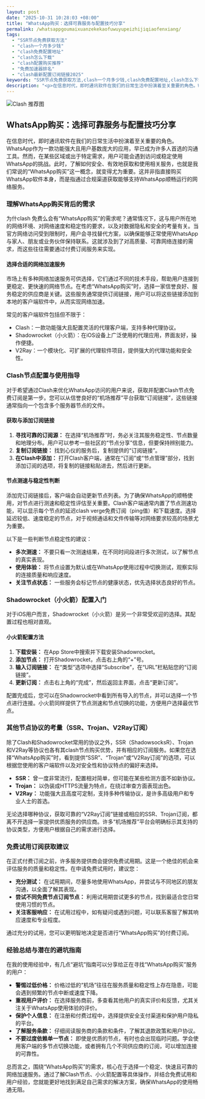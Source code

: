 ```yaml
---
layout: post
date: "2025-10-31 10:28:03 +08:00"
title: "WhatsApp购买：选择可靠服务与配置技巧分享"
permalink: /whatsappgoumaixuanzekekaofuwuyupeizhijiqiaofenxiang/
tags:
  - "SSR节点免费获取方法"
  - "clash一个月多少钱"
  - "clash免费配置地址"
  - "clash怎么下载"
  - "clash配置购买推荐"
  - "免费加速器排名"
  - "clash最新配置订阅链接2025"
keywords: "SSR节点免费获取方法,clash一个月多少钱,clash免费配置地址,clash怎么下载,clash配置购买推荐,免费加速器排名,clash最新配置订阅链接2025"
description: "<p>在信息时代，即时通讯软件在我们的日常生活中扮演着至关重要的角色。WhatsApp作为一款功能强大且用户基数庞大的应用，早已成为许多人首选的沟通工具。然而，在某些区域或出于特定需求，用户可能会遇到访问或稳定使用WhatsApp的挑战。此时，了解如何安全、有效地获取和使用相关服务，也就是我们常说的“WhatsApp购买”这一概念，就变得尤为重要。这并非指直接购买WhatsApp软件本身，而是指通过合规渠道获取能够支持WhatsApp顺畅运行的网络服务。</p>"
---
```


![Clash 推荐图](https://clashjd.github.io/assets/img/免费机场节点推荐.png)

## WhatsApp购买：选择可靠服务与配置技巧分享

<p>在信息时代，即时通讯软件在我们的日常生活中扮演着至关重要的角色。WhatsApp作为一款功能强大且用户基数庞大的应用，早已成为许多人首选的沟通工具。然而，在某些区域或出于特定需求，用户可能会遇到访问或稳定使用WhatsApp的挑战。此时，了解如何安全、有效地获取和使用相关服务，也就是我们常说的“WhatsApp购买”这一概念，就变得尤为重要。这并非指直接购买WhatsApp软件本身，而是指通过合规渠道获取能够支持WhatsApp顺畅运行的网络服务。</p>
<h3>理解WhatsApp购买背后的需求</h3>
<p>为什clash 免费么会有“WhatsApp购买”的需求呢？通常情况下，这与用户所在地的网络环境、对网络速度和稳定性的要求，以及对数据隐私和安全的考量有关。当官方网络访问受到限制时，用户会寻找替代方案，以确保能够正常使用WhatsApp与家人、朋友或业务伙伴保持联系。这就涉及到了对高质量、可靠网络连接的需求，而这些往往需要通过付费订阅服务来实现。</p>
<h4>选择合适的网络加速服务</h4>
<p>市场上有多种网络加速服务可供选择，它们通过不同的技术手段，帮助用户连接到更稳定、更快速的网络节点。在考虑“WhatsApp购买”时，选择一家信誉良好、服务稳定的供应商是关键。这些服务通常提供订阅链接，用户可以将这些链接添加到本地的客户端软件中，从而实现网络加速。</p>
<p>常见的客户端软件包括但不限于：</p>
<ul>
<li>Clash：一款功能强大且配置灵活的代理客户端，支持多种代理协议。</li>
<li>Shadowrocket（小火箭）：在iOS设备上广泛使用的代理应用，界面友好，操作便捷。</li>
<li>V2Ray：一个模块化、可扩展的代理软件项目，提供强大的代理功能和安全性。</li>
</ul>
<h3>Clash节点配置与使用指导</h3>
<p>对于希望通过Clash来优化WhatsApp访问的用户来说，获取并配置Clash节点免费订阅是第一步。您可以从信誉良好的“机场推荐”平台获取“订阅链接”，这些链接通常指向一个包含多个服务器节点的文件。</p>
<h4>获取与添加订阅链接</h4>
<ol>
<li><strong>寻找可靠的订阅源：</strong> 在选择“机场推荐”时，务必关注其服务稳定性、节点数量和地理分布。用户可以参考一些社区的“节点分享”信息，但要保持辨别能力。</li>
<li><strong>复制订阅链接：</strong> 找到心仪的服务后，复制提供的“订阅链接”。</li>
<li><strong>在Clash中添加：</strong> 打开Clash客户端，通常在“订阅”或“节点管理”部分，找到添加订阅的选项，将复制的链接粘贴进去，然后进行更新。</li>
</ol>
<h4>节点测速与稳定性判断</h4>
<p>添加完订阅链接后，客户端会自动更新节点列表。为了确保WhatsApp的顺畅使用，对节点进行测速和稳定性评估至关重要。Clash客户端通常内置了节点测速功能，可以显示每个节点的延迟clash verge免费订阅（ping值）和下载速度。选择延迟较低、速度稳定的节点，对于视频通话和文件传输等对网络要求较高的场景尤为重要。</p>
<p>以下是一些判断节点稳定性的建议：</p>
<ul>
<li><strong>多次测速：</strong> 不要只看一次测速结果，在不同时间段进行多次测试，以了解节点的真实表现。</li>
<li><strong>使用体验：</strong> 将节点设置为默认或在WhatsApp使用过程中切换测试，观察实际的连接质量和响应速度。</li>
<li><strong>关注节点状态：</strong> 一些服务会标记节点的健康状态，优先选择状态良好的节点。</li>
</ul>
<h3>Shadowrocket（小火箭）配置入门</h3>
<p>对于iOS用户而言，Shadowrocket（小火箭）是另一个非常受欢迎的选择。其配置过程也相对直观。</p>
<h4>小火箭配置方法</h4>
<ol>
<li><strong>下载安装：</strong> 在App Store中搜索并下载安装Shadowrocket。</li>
<li><strong>添加节点：</strong> 打开Shadowrocket，点击右上角的“+”号。</li>
<li><strong>输入订阅链接：</strong> 在“类型”选项中选择“Subscribe”，在“URL”栏粘贴您的“订阅链接”。</li>
<li><strong>更新订阅：</strong> 点击右上角的“完成”，然后返回主界面，点击“更新订阅”。</li>
</ol>
<p>配置完成后，您可以在Shadowrocket中看到所有导入的节点，并可以选择一个节点进行连接。小火箭同样提供了节点测速和节点切换的功能，方便用户选择最优节点。</p>
<h3>其他节点协议的考量（SSR、Trojan、V2Ray订阅）</h3>
<p>除了Clash和Shadowrocket常用的协议之外，SSR（ShadowsocksR）、Trojan和V2Ray等协议也各有其clash节点购买优势，并有相应的订阅服务。如果您在选择“WhatsApp购买”时，看到提供“SSR”、“Trojan”或“V2Ray订阅”的选项，可以根据您使用的客户端软件以及对安全性和协议特点的偏好来选择。</p>
<ul>
<li><strong>SSR：</strong> 曾一度非常流行，配置相对简单，但可能在某些检测方面不如新协议。</li>
<li><strong>Trojan：</strong> 以伪装成HTTPS流量为特点，在绕过审查方面表现出色。</li>
<li><strong>V2Ray：</strong> 功能强大且高度可定制，支持多种传输协议，是许多高级用户和专业人士的首选。</li>
</ul>
<p>无论选择哪种协议，获取可靠的“V2Ray订阅”链接或相应的SSR、Trojan订阅，都离不开选择一家提供优质服务的供应商。许多“机场推荐”平台会明确标示其支持的协议类型，方便用户根据自己的需求进行选择。</p>
<h3>免费试用订阅获取建议</h3>
<p>在正式付费订阅之前，许多服务提供商会提供免费试用期。这是一个绝佳的机会来评估服务的质量和稳定性。在申请免费试用时，建议您：</p>
<ul>
<li><strong>充分测试：</strong> 在试用期间，尽量多地使用WhatsApp，并尝试与不同地区的朋友沟通，以全面了解其表现。</li>
<li><strong>尝试不同免费节点订阅节点：</strong> 利用试用期尝试更多的节点，找到最适合您日常使用习惯的节点。</li>
<li><strong>关注客服响应：</strong> 在试用过程中，如有疑问或遇到问题，可以联系客服了解其响应速度和专业程度。</li>
</ul>
<p>通过充分的试用，您可以更明智地决定是否进行“WhatsApp购买”的付费订阅。</p>
<h3>经验总结与潜在的避坑指南</h3>
<p>在我的使用经验中，有几点“避坑”指南可以分享给正在寻找“WhatsApp购买”服务的用户：</p>
<ul>
<li><strong>警惕过低价格：</strong> 价格过低的“机场”往往在服务质量和稳定性上存在隐患，可能会遇到频繁的节点中断或速度下降。</li>
<li><strong>重视用户评价：</strong> 在选择服务商前，多查看其他用户的真实评价和反馈，尤其关注关于WhatsApp使用体验的评价。</li>
<li><strong>保护个人信息：</strong> 在注册和付费过程中，选择提供安全支付渠道和保护用户隐私的平台。</li>
<li><strong>了解服务条款：</strong> 仔细阅读服务商的条款和条件，了解其退款政策和用户协议。</li>
<li><strong>不要过度依赖单一节点：</strong> 即使是优质的节点，有时也会出现临时问题。学会使用客户端的多节点切换功能，或者拥有几个不同供应商的订阅，可以增加连接的可靠性。</li>
</ul>
<p>总而言之，围绕“WhatsApp购买”的需求，核心在于选择一个稳定、快速且可靠的网络加速服务。通过了解Clash节点、小火箭配置等具体操作，并结合免费试用和用户经验，您就能更好地找到满足自己需求的解决方案，确保WhatsApp的使用畅通无阻。</p>
